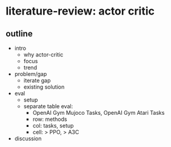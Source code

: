 # literature-review: actor critic

## outline
* intro
  * why actor-critic
  * focus
  * trend
* problem/gap
  * iterate gap
  * existing solution
* eval
  * setup
  * separate table eval:
    * OpenAI Gym Mujoco Tasks, OpenAI Gym Atari Tasks
    * row: methods
    * col: tasks, setup
    * cell: > PPO, > A3C
* discussion
